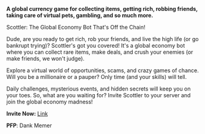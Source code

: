 **A global currency game for collecting items, getting rich, robbing friends, taking care of virtual pets, gambling, and so much more.**

Scottler: The Global Economy Bot That's Off the Chain!

Dude, are you ready to get rich, rob your friends, and live the high life (or go bankrupt trying)? Scottler's got you covered! It's a global economy bot where you can collect rare items, make deals, and crush your enemies (or make friends, we won't judge).

Explore a virtual world of opportunities, scams, and crazy games of chance. Will you be a millionaire or a pauper? Only time (and your skills) will tell.

Daily challenges, mysterious events, and hidden secrets will keep you on your toes. So, what are you waiting for? Invite Scottler to your server and join the global economy madness!


**Invite Now:** [Link](https://discord.com/oauth2/authorize?client_id=1189826779091828796)

**PFP**: Dank Memer
